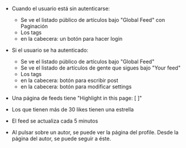 - Cuando el usuario está sin autenticarse:
    - Se ve el listado público de artículos bajo "Global Feed" con Paginación
    - Los tags
    - en la cabecera: un botón para hacer login
    
- Si el usuario se ha autenticado:
    - Se ve el listado público de artículos bajo "Global Feed"
    - Se ve el listado de artículos de gente que sigues bajo "Your feed"  
    - Los tags
    - en la cabecera: botón para escribir post
    - en la cabecera: botón para modificar settings
    
- Una página de feeds tiene "Highlight in this page: [    ]"
- Los que tienen más de 30 likes tienen una estrella
- El feed se actualiza cada 5 minutos

- Al pulsar sobre un autor, se puede ver la página del profile.
  Desde la página del autor, se puede seguir a éste.
  


